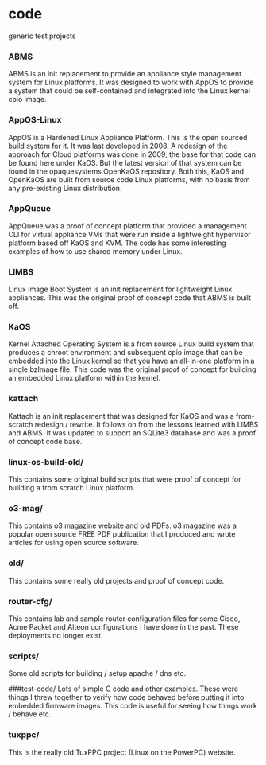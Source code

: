 # code
generic test projects

### ABMS
ABMS is an init replacement to provide an appliance style management system for Linux platforms.
It was designed to work with AppOS to provide a system that could be self-contained and integrated into
the Linux kernel cpio image.



### AppOS-Linux
AppOS is a Hardened Linux Appliance Platform. This is the open sourced build system for it. It was last developed in 2008.
A redesign of the approach for Cloud platforms was done in 2009, the base for that code can be found here under KaOS.
But the latest version of that system can be found in the opaquesystems OpenKaOS repository. Both this, KaOS and OpenKaOS are
built from source code Linux platforms, with no basis from any pre-existing Linux distribution.



### AppQueue
AppQueue was a proof of concept platform that provided a management CLI for virtual appliance VMs that were run inside a
lightweight hypervisor platform based off KaOS and KVM. The code has some interesting examples of how to use shared memory under Linux.



### LIMBS
Linux Image Boot System is an init replacement for lightweight Linux appliances. This was the original proof of concept code that ABMS is built off.



### KaOS
Kernel Attached Operating System is a from source Linux build system that produces a chroot environment and subsequent cpio image that can be embedded
into the Linux kernel so that you have an all-in-one platform in a single bzImage file. This code was the original proof of concept for building an
embedded Linux platform within the kernel.



### kattach
Kattach is an init replacement that was designed for KaOS and was a from-scratch redesign / rewrite. It follows on from the lessons learned with
LIMBS and ABMS. It was updated to support an SQLite3 database and was a proof of concept code base.



### linux-os-build-old/
This contains some original build scripts that were proof of concept for building a from scratch Linux platform.


### o3-mag/
This contains o3 magazine website and old PDFs. o3 magazine was a popular open source FREE PDF publication that I produced and wrote articles for using
open source software.


### old/
This contains some really old projects and proof of concept code.

### router-cfg/
This contains lab and sample router configuration files for some Cisco, Acme Packet and Alteon configurations I have done in the past. These deployments no
longer exist.

### scripts/
Some old scripts for building / setup apache / dns etc.


###test-code/
Lots of simple C code and other examples. These were things I threw together to verify how code behaved before putting it into embedded firmware images.
This code is useful for seeing how things work / behave etc.

### tuxppc/
This is the really old TuxPPC project (Linux on the PowerPC) website.



